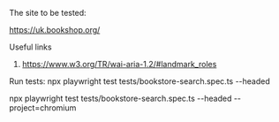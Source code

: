 The site to be tested:

https://uk.bookshop.org/

Useful links

1. https://www.w3.org/TR/wai-aria-1.2/#landmark_roles

Run tests:
npx playwright test tests/bookstore-search.spec.ts --headed

npx playwright test tests/bookstore-search.spec.ts --headed --project=chromium
